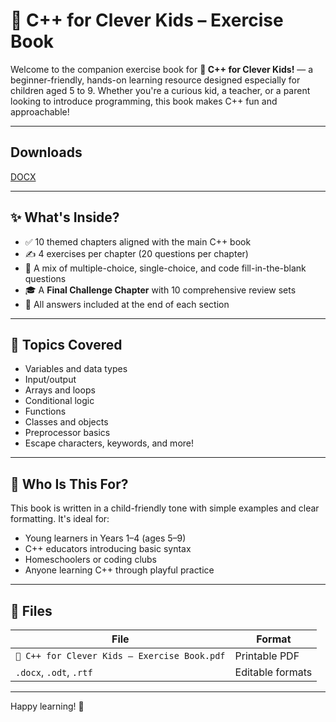 # 📘 C++ for Clever Kids – Exercise Book

Welcome to the companion exercise book for **📘 C++ for Clever Kids!** — a beginner-friendly, hands-on learning resource designed especially for children aged 5 to 9. Whether you're a curious kid, a teacher, or a parent looking to introduce programming, this book makes C++ fun and approachable!

---

## Downloads

[DOCX](https://github.com/zimoshi/cpp-4-kids/raw/refs/heads/main/%F0%9F%93%98%20C++%20for%20Clever%20Kids%20%E2%80%93%20Exercise%20Book.docx)

---

## ✨ What's Inside?

- ✅ 10 themed chapters aligned with the main C++ book
- ✍️ 4 exercises per chapter (20 questions per chapter)
- 🧩 A mix of multiple-choice, single-choice, and code fill-in-the-blank questions
- 🎓 A **Final Challenge Chapter** with 10 comprehensive review sets
- 📌 All answers included at the end of each section

---

## 🧠 Topics Covered

- Variables and data types  
- Input/output  
- Arrays and loops  
- Conditional logic  
- Functions  
- Classes and objects  
- Preprocessor basics  
- Escape characters, keywords, and more!

---

## 🎯 Who Is This For?

This book is written in a child-friendly tone with simple examples and clear formatting. It's ideal for:
- Young learners in Years 1–4 (ages 5–9)
- C++ educators introducing basic syntax
- Homeschoolers or coding clubs
- Anyone learning C++ through playful practice

---

## 📁 Files

| File | Format |
|------|--------|
| `📘 C++ for Clever Kids – Exercise Book.pdf` | Printable PDF |
| `.docx`, `.odt`, `.rtf` | Editable formats |

---

Happy learning! 🌟
